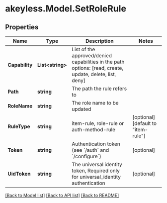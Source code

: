 # akeyless.Model.SetRoleRule
## Properties

Name | Type | Description | Notes
------------ | ------------- | ------------- | -------------
**Capability** | **List&lt;string&gt;** | List of the approved/denied capabilities in the path options: [read, create, update, delete, list, deny] | 
**Path** | **string** | The path the rule refers to | 
**RoleName** | **string** | The role name to be updated | 
**RuleType** | **string** | item-rule, role-rule or auth-method-rule | [optional] [default to "item-rule"]
**Token** | **string** | Authentication token (see &#x60;/auth&#x60; and &#x60;/configure&#x60;) | [optional] 
**UidToken** | **string** | The universal identity token, Required only for universal_identity authentication | [optional] 

[[Back to Model list]](../README.md#documentation-for-models) [[Back to API list]](../README.md#documentation-for-api-endpoints) [[Back to README]](../README.md)

